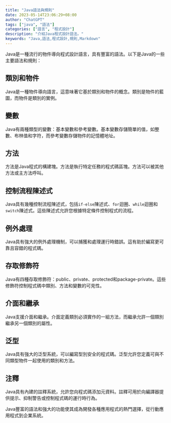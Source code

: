 ```yaml
---
title: "Java語法與規則"
date: 2023-05-14T23:06:29+08:00
author: "ChatGPT"
tags: ["java", "語法"]
categories: ["語言", "程式設計"]
description: "介紹Java程式設計語法。"
keywords: "Java,語法,程式設計,規則,Markdown"
---
```


Java是一種流行的物件導向程式設計語言，具有豐富的語法。以下是Java的一些主要語法和規則：

## 類別和物件
Java是一種物件導向語言，這意味著它基於類別和物件的概念。類別是物件的藍圖，而物件是類別的實例。

## 變數
Java有兩種類型的變數：基本變數和參考變數。基本變數存儲簡單的值，如整數、布林值和字符，而參考變數存儲物件的記憶體地址。

## 方法
方法是Java程式的構建塊。方法是執行特定任務的程式碼區塊。方法可以被其他方法或主方法呼叫。

## 控制流程陳述式
Java具有幾種控制流程陳述式，包括`if-else`陳述式、`for`迴圈、`while`迴圈和`switch`陳述式。這些陳述式允許您根據特定條件控制程式的流程。

## 例外處理
Java具有強大的例外處理機制，可以捕獲和處理運行時錯誤。這有助於編寫更可靠且容錯的程式碼。

## 存取修飾符
Java有四種存取修飾符：public、private、protected和package-private。這些修飾符控制程式碼中類別、方法和變數的可見性。

## 介面和繼承
Java支援介面和繼承。介面定義類別必須實作的一組方法，而繼承允許一個類別繼承另一個類別的屬性。

## 泛型
Java具有強大的泛型系統，可以編寫型別安全的程式碼。泛型允許您定義可與不同類型物件一起使用的類別和方法。

## 注釋
Java具有內建的註釋系統，允許您向程式碼添加元資料。註釋可用於向編譯器提供提示、抑制警告或控制程式碼的運行時行為。

Java豐富的語法和強大的功能使其成為開發各種應用程式的熱門選擇，從行動應用程式到企業系統。
